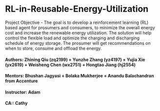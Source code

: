 # RL-in-Reusable-Energy-Utilization

Project Objective - The goal is to develop a reinforcement learning (RL) based agent for 
prosumers and consumers, to minimize the overall energy cost and 
increase the renewable energy utilization. The solution will help control 
the flexible load and optimize the charging and discharging schedule of 
energy storage. The prosumer will get recommendations on when to 
store, consume and offload the energy.

#### Authors: Zhining Qiu (zq2199) + Yunzhe Zhang (yz4197) + Yujia Xie (yx2619) + Weisheng Chen (wx2751) + Hongtao Jiang (hj2554) 
#### Mentors: Bhushan Jagyasi + Bolaka Mukherjee + Anandu Balachandran from Accenture 
#### Instructor: Adam
#### CA:: Cathy

